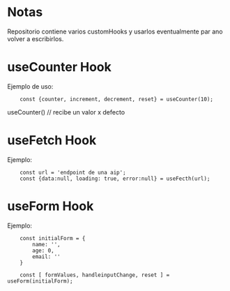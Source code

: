 # Notas

Repositorio contiene varios customHooks y usarlos eventualmente par ano volver a escribirlos.


# useCounter Hook

Ejemplo de uso:

```
    const {counter, increment, decrement, reset} = useCounter(10);
```

useCounter() // recibe un valor x defecto

# useFetch Hook

Ejemplo: 

```
    const url = 'endpoint de una aip';
    const {data:null, loading: true, error:null} = useFecth(url);
```

# useForm Hook

Ejemplo: 

```
    const initialForm = {
        name: '',
        age: 0,
        email: ''
    }

    const [ formValues, handleinputChange, reset ] = useForm(initialForm);
```